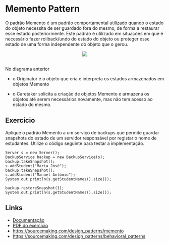 # Memento Pattern

O padrão Memento é um padrão comportamental utilizado quando o estado do objeto necessita de ser guardado fora do mesmo, de forma a restaurar esse estado posteriormente. Este padrão é utilizado em situações em que é necessário fazer rollback/undo do estado do objeto ou proteger esse estado de uma forma independente do objeto que o gerou.

<p align="center">
  <img src="https://argon7.github.io/TrabalhosES2/MementoPattern/resources/Memento.png">
</p>
<br>
No diagrama anterior

- o Originator é o objeto que cria e interpreta os estados armazenados em objetos Memento

- o Caretaker solicita a criação de objetos Memento e armazena os objetos até serem necessários novamente, mas não tem acesso ao estado do mesmo.

## Exercício

Aplique o padrão Memento a um serviço de backups que permite guardar snapshots do estado de um servidor responsável por registar o nome de estudantes. Utilize o código seguinte para testar a implementação. 

```
Server s = new Server();
BackupService backup = new BackupService(s);
backup.takeSnapshot();
s.addStudent("Maria José");
backup.takeSnapshot();
s.addStudent("Manuel António");
System.out.println(s.getStudentNames().size());

backup.restoreSnapshot(1);
System.out.println(s.getStudentNames().size());
```
## Links

* [Documentação](https://argon7.github.io/TrabalhosES2/MementoPattern/javadoc/index.html)
* [PDF do exercício](https://argon7.github.io/TrabalhosES2/MementoPattern/resources/ExMementoPattern.pdf)
* https://sourcemaking.com/design_patterns/memento
* https://sourcemaking.com/design_patterns/behavioral_patterns